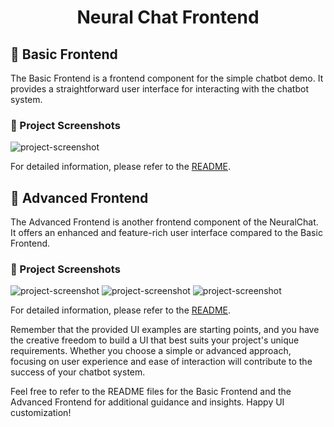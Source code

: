 <h1 align="center" id="title">Neural Chat Frontend</h1>

## 🚀 Basic Frontend

The Basic Frontend is a frontend component for the simple chatbot demo. It provides a straightforward user interface for interacting with the chatbot system.

### 📸 Project Screenshots

![project-screenshot](https://i.imgur.com/Kjsw5Pb.png)

For detailed information, please refer to the [README](./basic_frontend/README.md).

## 🚀 Advanced Frontend

The Advanced Frontend is another frontend component of the NeuralChat. It offers an enhanced and feature-rich user interface compared to the Basic Frontend.

### 📸 Project Screenshots

![project-screenshot](https://i.imgur.com/a3dtpG3.png)
![project-screenshot](https://i.imgur.com/8T5Yh5I.png)
![project-screenshot](https://i.imgur.com/KCaAIlV.png)

For detailed information, please refer to the [README](./advanced_frontend/README.md).

Remember that the provided UI examples are starting points, and you have the creative freedom to build a UI that best suits your project's unique requirements. Whether you choose a simple or advanced approach, focusing on user experience and ease of interaction will contribute to the success of your chatbot system.

Feel free to refer to the README files for the Basic Frontend and the Advanced Frontend for additional guidance and insights. Happy UI customization!